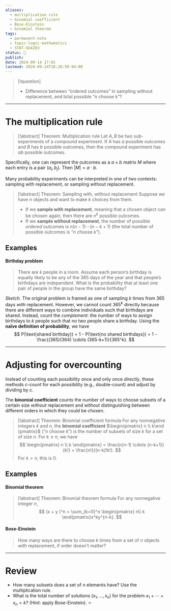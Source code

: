 ```yaml
---
aliases:
  - multiplication rule
  - binomial coefficient
  - Bose-Einstein
  - binomial theorem
tags:
  - permanent-note
  - topic-logic-mathematics
  - STAT-GU4203
status: 🔴
publish: 
date: 2024-09-14 17:01
lastmod: 2024-09-14T18:26:59-04:00
---
```

>[!question]
>- Difference between “ordered outcomes” in sampling without replacement, and total possible “n choose k”?

---
# The multiplication rule

>[!abstract] Theorem: Multiplication rule
>Let $A, B$ be two sub-experiments of a *compound* experiment. If $A$ has $a$ possible outcomes and $B$ has $b$ possible outcomes, then the compound experiment has $ab$ possible outcomes. 

Specifically, one can represent the outcomes as a $a \times b$ matrix $M$ where each entry is a pair $(a_i, b_j)$. Then $|M| = a \cdot b$.

Many probability experiments can be interpreted in one of two contexts: sampling with replacement, or sampling without replacement.

>[!abstract] Theorem: Sampling with, without replacement
>Suppose we have $n$ objects and want to make $k$ choices from them. 
>- If we **sample with replacement**, meaning that a chosen object can be chosen again, then there are $n^k$ possible outcomes. 
>- If we **sample without replacement**, the number of possible *ordered* outcomes is $n(n-1)\cdots(n-k+1)$ (the total number of possible outcomes is “$n$ choose $k$”).

## Examples

#### Birthday problem

> There are $k$ people in a room. Assume each person’s birthday is equally likely to be any of the 365 days of the year and that people’s birthdays are independent. What is the probability that at least one pair of people in the group have the same birthday?

*Sketch.*  The original problem is framed as one of sampling $k$ times from $365$ days *with* replacement. However, we cannot count $365^k$ directly because there are different ways to combine individuals such that birthdays are shared. Instead, count the *complement*: the number of ways to assign birthdays to $k$ people such that no two people share a birthday. Using the **naïve definition of probability**, we have
$$
P(\text{shared birthday}) = 1 - P(\text{no shared birthdays}) = 1 - \frac{(365)(364) \cdots (365-k+1)}{365^k}.
$$

---
# Adjusting for overcounting

Instead of counting each possibility once and only once *directly*, these methods $c$-count for each possibility (e.g., double-count) and adjust by dividing by $c$.

The **binomial coefficient** counts the number of ways to choose subsets of a certain size *without* replacement and without distinguishing between different orders in which they could be chosen.

>[!abstract] Theorem: Binomial coefficient formula
>For any nonnegative integers $k$ and $n$, the **binomial coefficient** $\begin{pmatrix} n \\ k\end {pmatrix}$ (“$n$ choose $k$”) is the number of subsets of size $k$ for a set of size $n$. For $k \leq n$, we have 
>$$
>\begin{pmatrix} n \\ k \end{pmatrix} = \frac{n(n-1) \cdots (n-k+1)}{k!} = \frac{n!}{(n-k)!k!}.
>$$
>For $k > n$, this is $0$.

## Examples

#### Binomial theorem

>[!abstract] Theorem: Binomial theorem formula
>For any nonnegative integer $n$,
>$$
>(x + y )^n = \sum_{k=0}^n \begin{pmatrix} n\\ k \end{pmatrix}x^ky^{n-k}.
>$$

#### Bose-Einstein

> How many ways are there to choose $k$ times from a set of $n$ objects *with* replacement, if order doesn’t matter?


---

# Review

- How many subsets does a set of $n$ elements have? Use the multiplication rule.
- What is the total number of solutions $(x_1, … , x_n)$ for the problem $x_1 + \cdots + x_n = k$? (Hint: apply Bose-Einstein). ⭐